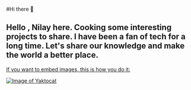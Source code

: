 #Hi there 👋
##  Hello , Nilay here. Cooking some interesting projects to share. I have been a fan of tech for a long time. Let's share our knowledge and make the world a better place.

<a href='https://www.instagram.com/__nilay_paul__/'>If you want to embed images, this is how you do it:

![Image of Yaktocat](https://octodex.github.com/images/yaktocat.png)</a>


